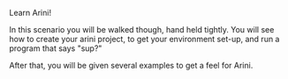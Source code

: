 Learn Arini!

In this scenario you will be walked though, hand held tightly. You will see how to create your arini project, to get your environment set-up, and run a program that says "sup?"

After that, you will be given several examples to get a feel for Arini.
